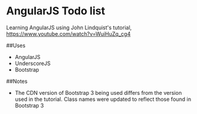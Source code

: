 AngularJS Todo list
===

Learning AngularJS using John Lindquist's tutorial,
https://www.youtube.com/watch?v=WuiHuZq_cg4

##Uses
- AngularJS
- UnderscoreJS
- Bootstrap

##Notes
- The CDN version of Bootstrap 3 being used differs from the version used in the tutorial. Class names were updated to reflect those found in Bootstrap 3